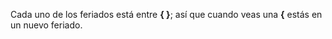 Cada uno de los feriados está entre **{ }**; así que cuando veas una **{** estás en un nuevo feriado.

